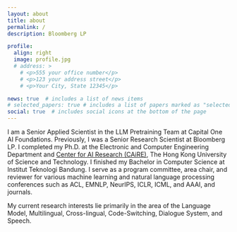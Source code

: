 ```yaml
---
layout: about
title: about
permalink: /
description: Bloomberg LP

profile:
  align: right
  image: profile.jpg
  # address: >
    # <p>555 your office number</p>
    # <p>123 your address street</p>
    # <p>Your City, State 12345</p>

news: true  # includes a list of news items
# selected_papers: true # includes a list of papers marked as "selected={true}"
social: true  # includes social icons at the bottom of the page
---
```


I am a Senior Applied Scientist in the LLM Pretraining Team at Capital One AI Foundations. Previously, I was a Senior Research Scientist at Bloomberg LP. I completed my Ph.D. at the Electronic and Computer Engineering Department and [Center for AI Research (CAiRE)](https://hltchkust.github.io/), The Hong Kong University of Science and Technology. I finished my Bachelor in Computer Science at Institut Teknologi Bandung. I serve as a program committee, area chair, and reviewer for various machine learning and natural language processing conferences such as ACL, EMNLP, NeurIPS, ICLR, ICML, and AAAI, and journals.

My current research interests lie primarily in the area of the Language Model, Multilingual, Cross-lingual, Code-Switching, Dialogue System, and Speech. 

<!-- Write your biography here. Tell the world about yourself. Link to your favorite [subreddit](http://reddit.com){:target="\_blank"}. You can put a picture in, too. The code is already in, just name your picture `prof_pic.jpg` and put it in the `img/` folder.

Put your address / P.O. box / other info right below your picture. You can also disable any these elements by editing `profile` property of the YAML header of your `_pages/about.md`. Edit `_bibliography/papers.bib` and Jekyll will render your [publications page](/al-folio/publications/) automatically.

Link to your social media connections, too. This theme is set up to use [Font Awesome icons](http://fortawesome.github.io/Font-Awesome/){:target="\_blank"} and [Academicons](https://jpswalsh.github.io/academicons/){:target="\_blank"}, like the ones below. Add your Facebook, Twitter, LinkedIn, Google Scholar, or just disable all of them. -->
